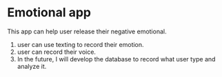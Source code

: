 # Emotional app
This app can help user release their negative emotional.
1. user can use texting to record their emotion.
2. user can record their voice.
3. In the future, I will develop the database to record what user type and analyze it. 
